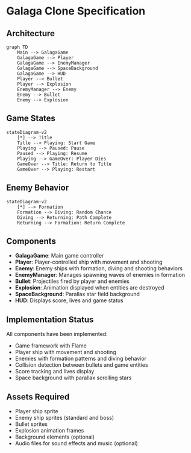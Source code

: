 # Galaga Clone Specification

## Architecture

```mermaid
graph TD
    Main --> GalagaGame
    GalagaGame --> Player
    GalagaGame --> EnemyManager
    GalagaGame --> SpaceBackground
    GalagaGame --> HUD
    Player --> Bullet
    Player --> Explosion
    EnemyManager --> Enemy
    Enemy --> Bullet
    Enemy --> Explosion
```

## Game States

```mermaid
stateDiagram-v2
    [*] --> Title
    Title --> Playing: Start Game
    Playing --> Paused: Pause
    Paused --> Playing: Resume
    Playing --> GameOver: Player Dies
    GameOver --> Title: Return to Title
    GameOver --> Playing: Restart
```

## Enemy Behavior

```mermaid
stateDiagram-v2
    [*] --> Formation
    Formation --> Diving: Random Chance
    Diving --> Returning: Path Complete
    Returning --> Formation: Return Complete
```

## Components

- **GalagaGame**: Main game controller
- **Player**: Player-controlled ship with movement and shooting
- **Enemy**: Enemy ships with formation, diving and shooting behaviors
- **EnemyManager**: Manages spawning waves of enemies in formation
- **Bullet**: Projectiles fired by player and enemies
- **Explosion**: Animation displayed when entities are destroyed
- **SpaceBackground**: Parallax star field background
- **HUD**: Displays score, lives and game status

## Implementation Status

All components have been implemented:
- Game framework with Flame
- Player ship with movement and shooting
- Enemies with formation patterns and diving behavior
- Collision detection between bullets and game entities
- Score tracking and lives display
- Space background with parallax scrolling stars

## Assets Required

- Player ship sprite
- Enemy ship sprites (standard and boss)
- Bullet sprites
- Explosion animation frames
- Background elements (optional)
- Audio files for sound effects and music (optional)
